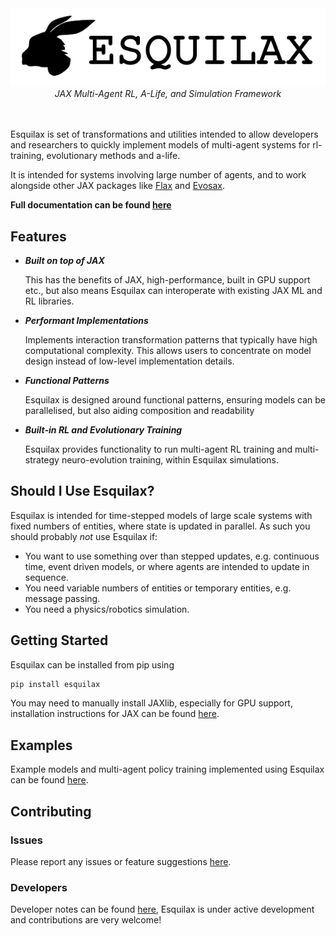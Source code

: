 <div align="center">
  <img src="https://github.com/zombie-einstein/esquilax/raw/main/.github/images/text_logo.png" />
  <br>
  <em>JAX Multi-Agent RL, A-Life, and Simulation Framework</em>
</div>
<br><br>

Esquilax is set of transformations and utilities
intended to allow developers and researchers to
quickly implement models of multi-agent systems
for rl-training, evolutionary methods and a-life.

It is intended for systems involving large number of
agents, and to work alongside other JAX packages
like [Flax](https://github.com/google/flax) and
[Evosax](https://github.com/RobertTLange/evosax).

**Full documentation can be found
[here](https://zombie-einstein.github.io/esquilax/)**

## Features

- ***Built on top of JAX***

  This has the benefits of JAX, high-performance, built in
  GPU support etc., but also means Esquilax can interoperate
  with existing JAX ML and RL libraries.

- ***Performant Implementations***

  Implements interaction transformation patterns that
  typically have high computational complexity. This allows users
  to concentrate on model design instead of low-level implementation
  details.

- ***Functional Patterns***

  Esquilax is designed around functional patterns, ensuring models
  can be parallelised, but also aiding composition and readability

- ***Built-in RL and Evolutionary Training***

  Esquilax provides functionality to run multi-agent RL training
  and multi-strategy neuro-evolution training, within Esquilax
  simulations.

## Should I Use Esquilax?

Esquilax is intended for time-stepped models of large scale systems
with fixed numbers of entities, where state is updated in parallel.
As such you should probably *not* use Esquilax if:

- You want to use something over than stepped updates, e.g.
  continuous time, event driven models, or where agents are intended to
  update in sequence.
- You need variable numbers of entities or temporary entities, e.g.
  message passing.
- You need a physics/robotics simulation.

## Getting Started

Esquilax can be installed from pip using

``` bash
pip install esquilax
```

You may need to manually install JAXlib, especially for GPU support,
installation instructions for JAX can be found
[here](https://github.com/google/jax?tab=readme-ov-file#installation).

## Examples

Example models and multi-agent policy training implemented using Esquilax
can be found [here](https://github.com/zombie-einstein/esquilax/tree/main/examples).

## Contributing

### Issues

Please report any issues or feature suggestions
[here](https://github.com/zombie-einstein/esquilax/issues).

### Developers

Developer notes can be found
[here](https://github.com/zombie-einstein/esquilax/blob/main/.github/docs/developers.md),
Esquilax is under active development and contributions are very welcome!
